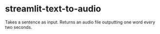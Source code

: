 # streamlit-text-to-audio
Takes a sentence as input. Returns an audio file outputting one word every two seconds.
